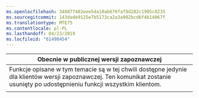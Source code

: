 ```yaml
---
ms.openlocfilehash: 348077402eee5da10ab676faf8d282c1905c8235
ms.sourcegitcommit: 143dade9125e7b5173ca2a3a902bcd6f4b14067f
ms.translationtype: MTE75
ms.contentlocale: pl-PL
ms.lasthandoff: 04/23/2019
ms.locfileid: "61498454"
---
```

|                                                                     Obecnie w publicznej wersji zapoznawczej                                                                      |
|----------------------------------------------------------------------------------------------------------------------------------------------------------------------|
| Funkcje opisane w tym temacie są w tej chwili dostępne jedynie dla klientów wersji zapoznawczej. Ten komunikat zostanie usunięty po udostępnieniu funkcji wszystkim klientom. |
|                                                                                                                                                                      |

